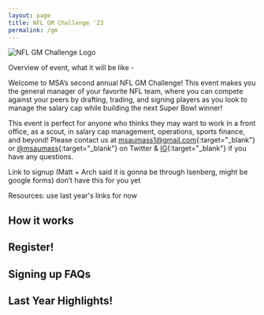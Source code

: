 ```yaml
---
layout: page
title: NFL GM Challenge '23
permalink: /gm
---
```


<!-- main image is a spreadsheet cut into a photo of the event -->

![NFL GM Challenge Logo](https://nfordumass.github.io/msa/assets/img/gmColor.png)

Overview of event, what it will be like -

Welcome to MSA’s second annual NFL GM Challenge! This event makes you the general manager of your favorite NFL team, where you can compete against your peers by drafting, trading, and signing players as you look to manage the salary cap while building the next Super Bowl winner!

This event is perfect for anyone who thinks they may want to work in a front office, as a scout, in salary cap management, operations, sports finance, and beyond! Please contact us at [msaumass1@gmail.com](mailto:msaumass1@gmail.com){:target="\_blank"} or [@msaumass](https://twitter.com/msaumass){:target="\_blank"} on Twitter & [IG](https://www.instagram.com/msaumass/){:target="\_blank"} if you have any questions.

Link to signup (Matt + Arch said it is gonna be through Isenberg, might be google forms)
don’t have this for you yet

Resources: use last year's links for now

## How it works

## Register!

## Signing up FAQs

## Last Year Highlights!

<!-- show twitter updates -->
<!-- show spreadsheets -->
